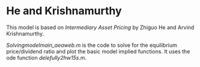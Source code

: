 # He and Krishnamurthy

This model is based on *Intermediary Asset Pricing* by Zhiguo He and Arvind Krishnamurthy.

*Solvingmodelmain_aeaweb.m* is the code to solve for the equilibrium price/dividend ratio and plot the basic model implied functions. It uses the ode function *delefully2hw15s.m*.
